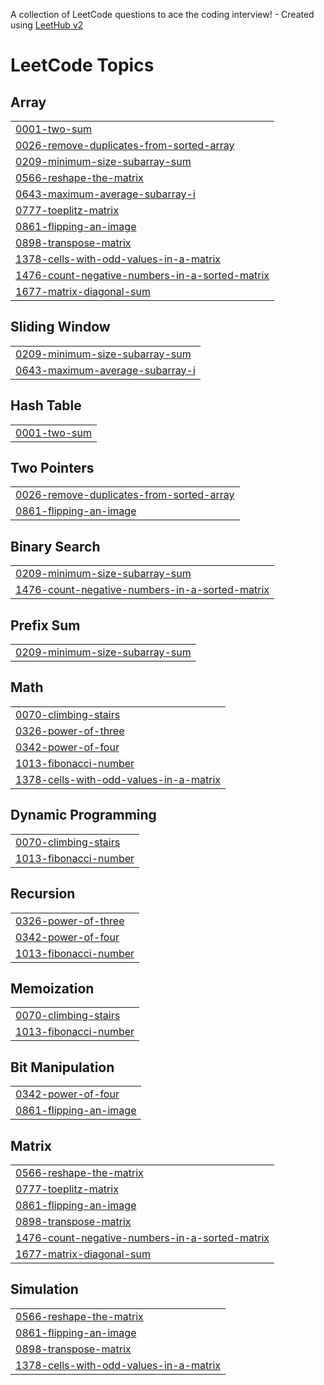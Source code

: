 A collection of LeetCode questions to ace the coding interview! - Created using [LeetHub v2](https://github.com/arunbhardwaj/LeetHub-2.0)
<!---LeetCode Topics Start-->
# LeetCode Topics
## Array
|  |
| ------- |
| [0001-two-sum](https://github.com/Naveenk2004v/leetcode/tree/master/0001-two-sum) |
| [0026-remove-duplicates-from-sorted-array](https://github.com/Naveenk2004v/leetcode/tree/master/0026-remove-duplicates-from-sorted-array) |
| [0209-minimum-size-subarray-sum](https://github.com/Naveenk2004v/leetcode/tree/master/0209-minimum-size-subarray-sum) |
| [0566-reshape-the-matrix](https://github.com/Naveenk2004v/leetcode/tree/master/0566-reshape-the-matrix) |
| [0643-maximum-average-subarray-i](https://github.com/Naveenk2004v/leetcode/tree/master/0643-maximum-average-subarray-i) |
| [0777-toeplitz-matrix](https://github.com/Naveenk2004v/leetcode/tree/master/0777-toeplitz-matrix) |
| [0861-flipping-an-image](https://github.com/Naveenk2004v/leetcode/tree/master/0861-flipping-an-image) |
| [0898-transpose-matrix](https://github.com/Naveenk2004v/leetcode/tree/master/0898-transpose-matrix) |
| [1378-cells-with-odd-values-in-a-matrix](https://github.com/Naveenk2004v/leetcode/tree/master/1378-cells-with-odd-values-in-a-matrix) |
| [1476-count-negative-numbers-in-a-sorted-matrix](https://github.com/Naveenk2004v/leetcode/tree/master/1476-count-negative-numbers-in-a-sorted-matrix) |
| [1677-matrix-diagonal-sum](https://github.com/Naveenk2004v/leetcode/tree/master/1677-matrix-diagonal-sum) |
## Sliding Window
|  |
| ------- |
| [0209-minimum-size-subarray-sum](https://github.com/Naveenk2004v/leetcode/tree/master/0209-minimum-size-subarray-sum) |
| [0643-maximum-average-subarray-i](https://github.com/Naveenk2004v/leetcode/tree/master/0643-maximum-average-subarray-i) |
## Hash Table
|  |
| ------- |
| [0001-two-sum](https://github.com/Naveenk2004v/leetcode/tree/master/0001-two-sum) |
## Two Pointers
|  |
| ------- |
| [0026-remove-duplicates-from-sorted-array](https://github.com/Naveenk2004v/leetcode/tree/master/0026-remove-duplicates-from-sorted-array) |
| [0861-flipping-an-image](https://github.com/Naveenk2004v/leetcode/tree/master/0861-flipping-an-image) |
## Binary Search
|  |
| ------- |
| [0209-minimum-size-subarray-sum](https://github.com/Naveenk2004v/leetcode/tree/master/0209-minimum-size-subarray-sum) |
| [1476-count-negative-numbers-in-a-sorted-matrix](https://github.com/Naveenk2004v/leetcode/tree/master/1476-count-negative-numbers-in-a-sorted-matrix) |
## Prefix Sum
|  |
| ------- |
| [0209-minimum-size-subarray-sum](https://github.com/Naveenk2004v/leetcode/tree/master/0209-minimum-size-subarray-sum) |
## Math
|  |
| ------- |
| [0070-climbing-stairs](https://github.com/Naveenk2004v/leetcode/tree/master/0070-climbing-stairs) |
| [0326-power-of-three](https://github.com/Naveenk2004v/leetcode/tree/master/0326-power-of-three) |
| [0342-power-of-four](https://github.com/Naveenk2004v/leetcode/tree/master/0342-power-of-four) |
| [1013-fibonacci-number](https://github.com/Naveenk2004v/leetcode/tree/master/1013-fibonacci-number) |
| [1378-cells-with-odd-values-in-a-matrix](https://github.com/Naveenk2004v/leetcode/tree/master/1378-cells-with-odd-values-in-a-matrix) |
## Dynamic Programming
|  |
| ------- |
| [0070-climbing-stairs](https://github.com/Naveenk2004v/leetcode/tree/master/0070-climbing-stairs) |
| [1013-fibonacci-number](https://github.com/Naveenk2004v/leetcode/tree/master/1013-fibonacci-number) |
## Recursion
|  |
| ------- |
| [0326-power-of-three](https://github.com/Naveenk2004v/leetcode/tree/master/0326-power-of-three) |
| [0342-power-of-four](https://github.com/Naveenk2004v/leetcode/tree/master/0342-power-of-four) |
| [1013-fibonacci-number](https://github.com/Naveenk2004v/leetcode/tree/master/1013-fibonacci-number) |
## Memoization
|  |
| ------- |
| [0070-climbing-stairs](https://github.com/Naveenk2004v/leetcode/tree/master/0070-climbing-stairs) |
| [1013-fibonacci-number](https://github.com/Naveenk2004v/leetcode/tree/master/1013-fibonacci-number) |
## Bit Manipulation
|  |
| ------- |
| [0342-power-of-four](https://github.com/Naveenk2004v/leetcode/tree/master/0342-power-of-four) |
| [0861-flipping-an-image](https://github.com/Naveenk2004v/leetcode/tree/master/0861-flipping-an-image) |
## Matrix
|  |
| ------- |
| [0566-reshape-the-matrix](https://github.com/Naveenk2004v/leetcode/tree/master/0566-reshape-the-matrix) |
| [0777-toeplitz-matrix](https://github.com/Naveenk2004v/leetcode/tree/master/0777-toeplitz-matrix) |
| [0861-flipping-an-image](https://github.com/Naveenk2004v/leetcode/tree/master/0861-flipping-an-image) |
| [0898-transpose-matrix](https://github.com/Naveenk2004v/leetcode/tree/master/0898-transpose-matrix) |
| [1476-count-negative-numbers-in-a-sorted-matrix](https://github.com/Naveenk2004v/leetcode/tree/master/1476-count-negative-numbers-in-a-sorted-matrix) |
| [1677-matrix-diagonal-sum](https://github.com/Naveenk2004v/leetcode/tree/master/1677-matrix-diagonal-sum) |
## Simulation
|  |
| ------- |
| [0566-reshape-the-matrix](https://github.com/Naveenk2004v/leetcode/tree/master/0566-reshape-the-matrix) |
| [0861-flipping-an-image](https://github.com/Naveenk2004v/leetcode/tree/master/0861-flipping-an-image) |
| [0898-transpose-matrix](https://github.com/Naveenk2004v/leetcode/tree/master/0898-transpose-matrix) |
| [1378-cells-with-odd-values-in-a-matrix](https://github.com/Naveenk2004v/leetcode/tree/master/1378-cells-with-odd-values-in-a-matrix) |
<!---LeetCode Topics End-->